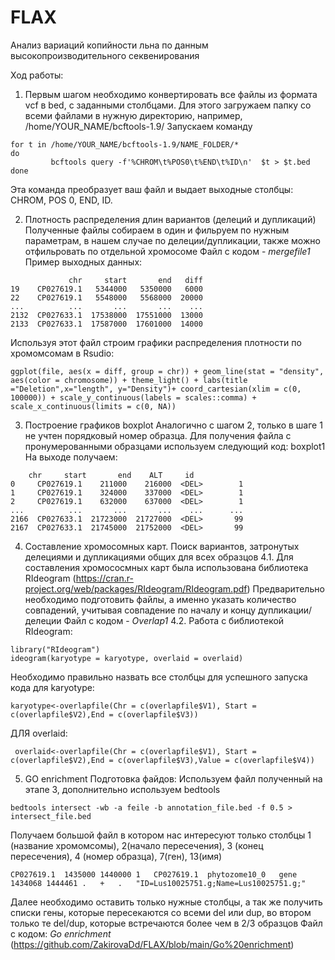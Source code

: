 # FLAX
Анализ вариаций копийности льна по данным высокопроизводительного секвенирования

Ход работы:
1. Первым шагом необходимо конвертировать все файлы из формата vcf в bed, с заданными столбцами.
Для этого загружаем папку со всеми файлами в нужную директорию, например, /home/YOUR_NAME/bcftools-1.9/
Запускаем команду

```
for t in /home/YOUR_NAME/bcftools-1.9/NAME_FOLDER/*
do 
         bcftools query -f'%CHROM\t%POS0\t%END\t%ID\n'  $t > $t.bed
done
```
Эта команда преобразует ваш файл и выдает выходные столбцы: CHROM, POS 0, END, ID.

2.	Плотность распределения длин вариантов (делеций и дупликаций)
Полученные файлы собираем в один и фильруем по нужным параметрам, в нашем случае по делеции/дупликации, также можно отфильровать по отдельной хромосоме
Файл с кодом - *mergefile1*
Пример выходных данных:
```
             chr     start       end   diff
19    CP027619.1   5344000   5350000   6000
22    CP027619.1   5548000   5568000  20000
...          ...       ...       ...    ...
2132  CP027633.1  17538000  17551000  13000
2133  CP027633.1  17587000  17601000  14000
```
Используя этот файл строим графики распределения плотности по хромомсомам в Rsudio:

```
ggplot(file, aes(x = diff, group = chr)) + geom_line(stat = "density", aes(color = chromosome)) + theme_light() + labs(title ="Deletion",x="length", y="Density")+ coord_cartesian(xlim = c(0, 100000)) + scale_y_continuous(labels = scales::comma) + scale_x_continuous(limits = c(0, NA)) 
```
3. Построение графиков boxplot 
Аналогично с шагом 2, только в шаге 1 не учтен порядковый номер образца.
Для получения файла с пронумерованными образцами используем следующий код: boxplot1
На выходе получаем: 
```
    chr     start       end    ALT     id
0     CP027619.1    211000    216000  <DEL>        1
1     CP027619.1    324000    337000  <DEL>        1
2     CP027619.1    632000    637000  <DEL>        1
...          ...       ...       ...    ...      ...
2166  CP027633.1  21723000  21727000  <DEL>       99
2167  CP027633.1  21745000  21752000  <DEL>       99
```
4. Составление хромосомных карт. Поиск вариантов, затронутых делециями и дупликациями общих для всех образцов
4.1. Для составления хромососмных карт была использована библиотека RIdeogram (https://cran.r-project.org/web/packages/RIdeogram/RIdeogram.pdf)
Предварительно необходимо подготовить файлы, а именно указать количество совпадений, учитывая совпадение по началу и концу дупликации/делеции
Файл с кодом - *Overlap1*
4.2. Работа с библиотекой RIdeogram:

```
library("RIdeogram")
ideogram(karyotype = karyotype, overlaid = overlaid)
```
Необходимо правильно назвать все столбцы для успешного запуска кода
для karyotype:
```
karyotype<-overlapfile(Chr = c(overlapfile$V1), Start = c(overlapfile$V2),End = c(overlapfile$V3))
```
ДЛЯ overlaid:
```
 overlaid<-overlapfile(Chr = c(overlapfile$V1), Start = c(overlapfile$V2),End = c(overlapfile$V3),Value = c(overlapfile$V4))
```
5. GO enrichment 
Подготовка файдов: Используем файл полученный на этапе  3, дополнительно используем bedtools
```
bedtools intersect -wb -a feile -b annotation_file.bed -f 0.5 > intersect_file.bed
```
Получаем большой файл в котором нас интересуют только столбцы 1 (название хромомсомы), 2(начало пересечения), 3 (конец пересечения),  4 (номер образца), 7(ген), 13(имя)
```
CP027619.1	1435000	1440000	1	CP027619.1	phytozome10_0	gene	1434068	1444461	.	+	.	"ID=Lus10025751.g;Name=Lus10025751.g;"
```
Далее необходимо оставить только нужные столбцы, а так же получить списки гены, которые пересекаются со всеми del или dup, во втором только те del/dup, которые встречаются более чем в 2/3 образцов
Файл с кодом: *Go enrichment* (https://github.com/ZakirovaDd/FLAX/blob/main/Go%20enrichment)
